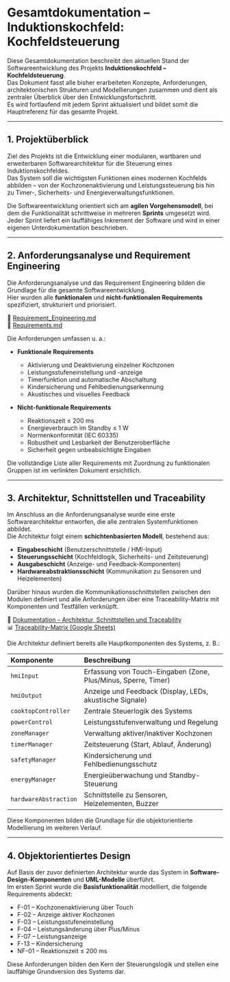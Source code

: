 # Gesamtdokumentation – Induktionskochfeld: Kochfeldsteuerung

Diese Gesamtdokumentation beschreibt den aktuellen Stand der Softwareentwicklung des Projekts **Induktionskochfeld – Kochfeldsteuerung**.  
Das Dokument fasst alle bisher erarbeiteten Konzepte, Anforderungen, architektonischen Strukturen und Modellierungen zusammen und dient als zentraler Überblick über den Entwicklungsfortschritt.  
Es wird fortlaufend mit jedem Sprint aktualisiert und bildet somit die Hauptreferenz für das gesamte Projekt.

---

## 1. Projektüberblick

Ziel des Projekts ist die Entwicklung einer modularen, wartbaren und erweiterbaren Softwarearchitektur für die Steuerung eines Induktionskochfeldes.  
Das System soll die wichtigsten Funktionen eines modernen Kochfelds abbilden – von der Kochzonenaktivierung und Leistungssteuerung bis hin zu Timer-, Sicherheits- und Energieverwaltungsfunktionen.

Die Softwareentwicklung orientiert sich am **agilen Vorgehensmodell**, bei dem die Funktionalität schrittweise in mehreren **Sprints** umgesetzt wird.  
Jeder Sprint liefert ein lauffähiges Inkrement der Software und wird in einer eigenen Unterdokumentation beschrieben.

---

## 2. Anforderungsanalyse und Requirement Engineering

Die Anforderungsanalyse und das Requirement Engineering bilden die Grundlage für die gesamte Softwareentwicklung.  
Hier wurden alle **funktionalen** und **nicht-funktionalen Requirements** spezifiziert, strukturiert und priorisiert.

📄 [Requirement_Engineering.md](https://github.com/andrefuchs3/Software-Engineering-Induktionskochfeld-Kochfeldsteuerung/blob/main/docs/Requirement_Engineering.md)  
📄 [Requirements.md](https://github.com/andrefuchs3/Software-Engineering-Induktionskochfeld-Kochfeldsteuerung/blob/main/docs/Requirements.md)

Die Anforderungen umfassen u. a.:

- **Funktionale Requirements**
  - Aktivierung und Deaktivierung einzelner Kochzonen  
  - Leistungsstufeneinstellung und -anzeige  
  - Timerfunktion und automatische Abschaltung  
  - Kindersicherung und Fehlbedienungserkennung  
  - Akustisches und visuelles Feedback  

- **Nicht-funktionale Requirements**
  - Reaktionszeit ≤ 200 ms  
  - Energieverbrauch im Standby ≤ 1 W  
  - Normenkonformität (IEC 60335)  
  - Robustheit und Lesbarkeit der Benutzeroberfläche  
  - Sicherheit gegen unbeabsichtigte Eingaben  

Die vollständige Liste aller Requirements mit Zuordnung zu funktionalen Gruppen ist im verlinkten Dokument ersichtlich.

---

## 3. Architektur, Schnittstellen und Traceability

Im Anschluss an die Anforderungsanalyse wurde eine erste Softwarearchitektur entworfen, die alle zentralen Systemfunktionen abbildet.  
Die Architektur folgt einem **schichtenbasierten Modell**, bestehend aus:

- **Eingabeschicht** (Benutzerschnittstelle / HMI-Input)  
- **Steuerungsschicht** (Kochfeldlogik, Sicherheits- und Zeitsteuerung)  
- **Ausgabeschicht** (Anzeige- und Feedback-Komponenten)  
- **Hardwareabstraktionsschicht** (Kommunikation zu Sensoren und Heizelementen)  

Darüber hinaus wurden die Kommunikationsschnittstellen zwischen den Modulen definiert und alle Anforderungen über eine Traceability-Matrix mit Komponenten und Testfällen verknüpft.

📄 [Dokumentation – Architektur, Schnittstellen und Traceability](https://github.com/andrefuchs3/Software-Engineering-Induktionskochfeld-Kochfeldsteuerung/blob/main/docs/Dokumentationen/Dokumentation_Architektur_Schnittstellen_Traceability.md)  
📊 [Traceability-Matrix (Google Sheets)](https://docs.google.com/spreadsheets/d/1D1JOeRtp_v65UR6-8XR4Qe0IuIOz1JcNGKBrt2488po/edit?gid=0#gid=0)

Die Architektur definiert bereits alle Hauptkomponenten des Systems, z. B.:

| Komponente | Beschreibung |
|:--|:--|
| `hmiInput` | Erfassung von Touch-Eingaben (Zone, Plus/Minus, Sperre, Timer) |
| `hmiOutput` | Anzeige und Feedback (Display, LEDs, akustische Signale) |
| `cooktopController` | Zentrale Steuerlogik des Systems |
| `powerControl` | Leistungsstufenverwaltung und Regelung |
| `zoneManager` | Verwaltung aktiver/inaktiver Kochzonen |
| `timerManager` | Zeitsteuerung (Start, Ablauf, Änderung) |
| `safetyManager` | Kindersicherung und Fehlbedienungsschutz |
| `energyManager` | Energieüberwachung und Standby-Steuerung |
| `hardwareAbstraction` | Schnittstelle zu Sensoren, Heizelementen, Buzzer |

Diese Komponenten bilden die Grundlage für die objektorientierte Modellierung im weiteren Verlauf.

---

## 4. Objektorientiertes Design
Auf Basis der zuvor definierten Architektur wurde das System in **Software-Design-Komponenten** und **UML-Modelle** überführt.  
Im ersten Sprint wurde die **Basisfunktionalität** modelliert, die folgende Requirements abdeckt:

- F-01 – Kochzonenaktivierung über Touch  
- F-02 – Anzeige aktiver Kochzonen  
- F-03 – Leistungsstufeneinstellung  
- F-04 – Leistungsänderung über Plus/Minus  
- F-07 – Leistungsanzeige  
- F-13 – Kindersicherung  
- NF-01 – Reaktionszeit ≤ 200 ms  

Diese Anforderungen bilden den Kern der Steuerungslogik und stellen eine lauffähige Grundversion des Systems dar.

